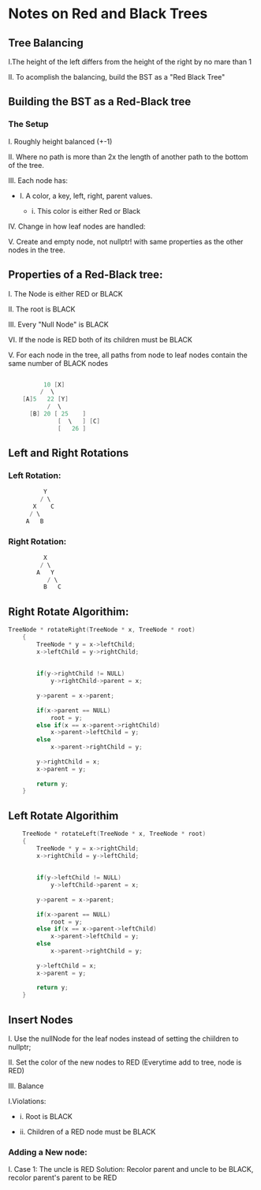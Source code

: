 # Notes on Red and Black Trees
## Tree Balancing
I.The height of the left differs from the height of the right by no mare than 1

II. To acomplish the balancing, build the BST as a "Red Black Tree"
	
## Building the BST as a Red-Black tree
  
### The Setup

I. Roughly height balanced (+-1)

II. Where no path is more than 2x the length of another path to the bottom of the tree.
    
III. Each node has:
  * I. A color, a key, left, right, parent values.
  
     * i. This color is either Red or Black

IV. Change in how leaf nodes are handled:

V. Create and empty node, not nullptr! with same properties as the other nodes in the tree. 
	
## Properties of a Red-Black tree:
I. The Node is either RED or BLACK

II. The root is BLACK

III. Every "Null Node" is BLACK
  
VI. If the node is RED both of its children must be BLACK

V. For each node in the tree, all paths from node to leaf nodes contain the same number of BLACK nodes

```c++

          10 [X]
         /  \
    [A]5   22 [Y]
           /  \
      [B] 20 [ 25    ]
              [  \   ] [C]
              [   26 ]
```

## Left and Right Rotations
### Left Rotation:
```c++	
          Y
         / \
       X    C
      / \
     A   B

```
### Right Rotation:
```c++
          X
         / \
        A   Y
           / \
          B   C

```
## Right Rotate Algorithim:
```c++
TreeNode * rotateRight(TreeNode * x, TreeNode * root)
    {
        TreeNode * y = x->leftChild;
        x->leftChild = y->rightChild;
        
        
        if(y->rightChild != NULL)
            y->rightChild->parent = x;
        
        y->parent = x->parent;
        
        if(x->parent == NULL)
            root = y;
        else if(x == x->parent->rightChild)
            x->parent->leftChild = y;
        else
            x->parent->rightChild = y;
        
        y->rightChild = x;
        x->parent = y;
        
        return y;
    }
```
## Left Rotate Algorithim
```c++
    TreeNode * rotateLeft(TreeNode * x, TreeNode * root)
    {
        TreeNode * y = x->rightChild;
        x->rightChild = y->leftChild;
        
        
        if(y->leftChild != NULL)
            y->leftChild->parent = x;
        
        y->parent = x->parent;
        
        if(x->parent == NULL)
            root = y;
        else if(x == x->parent->leftChild)
            x->parent->leftChild = y;
        else
            x->parent->rightChild = y;
        
        y->leftChild = x;
        x->parent = y;
        
        return y;
    }
```
## Insert Nodes

I. Use the nullNode for the leaf nodes instead of setting the chiildren to nullptr;

II. Set the color of the new nodes to RED (Everytime add to tree, node is RED)

III. Balance

I.Violations:
	
  * i. Root is BLACK

  * ii. Children of a RED node must be BLACK
	

### Adding a New node:
  I. Case 1: The uncle is RED
     Solution: Recolor parent and uncle to be BLACK, recolor parent's parent to be RED	
